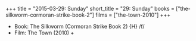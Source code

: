 +++
title = "2015-03-29: Sunday"
short_title = "29: Sunday"
books = ["the-silkworm-cormoran-strike-book-2"]
films = ["the-town-2010"]
+++


* Book: The Silkworm (Cormoran Strike Book 2) {H} /f/
* Film: The Town (2010) +
